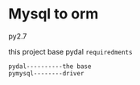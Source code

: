 # Mysql to orm
py2.7

this project base pydal `requiredments`

    pydal----------the base
    pymysql--------driver





